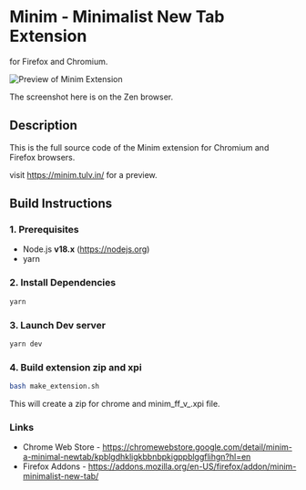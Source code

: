 # Minim - Minimalist New Tab Extension 

for Firefox and Chromium.

![Preview of Minim Extension](minim.png)

The screenshot here is on the Zen browser.

## Description
This is the full source code of the Minim extension for Chromium and Firefox browsers.

visit https://minim.tulv.in/ for a preview.

## Build Instructions

### 1. Prerequisites
- Node.js **v18.x** (https://nodejs.org)
- yarn

### 2. Install Dependencies
```bash
yarn
```

### 3. Launch Dev server
```bash
yarn dev
```

### 4. Build extension zip and xpi
```bash
bash make_extension.sh
```
This will create a zip for chrome and minim_ff_v_<version>.xpi file.

### Links
* Chrome Web Store - https://chromewebstore.google.com/detail/minim-a-minimal-newtab/kpblgdhkligkbbnbpkigppblggflihgn?hl=en
* Firefox Addons - https://addons.mozilla.org/en-US/firefox/addon/minim-minimalist-new-tab/
